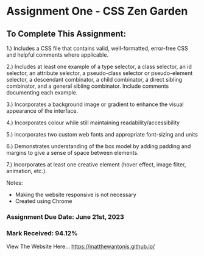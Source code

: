 # Assignment One - CSS Zen Garden
 
## To Complete This Assignment: 

1.) Includes a CSS file that contains valid, well-formatted, error-free CSS and helpful comments where applicable.

2.) Includes at least one example of a type selector, a class selector, an id selector, an attribute selector, a pseudo-class selector or pseudo-element selector, a descendant combinator, a child combinator, a direct sibling combinator, and a general sibling combinator. Include comments documenting each example. 

3.) Incorporates a background image or gradient to enhance the visual appearance of the interface. 

4.) Incorporates colour while still maintaining readability/accessibility 

5.) incorporates two custom web fonts and appropriate font-sizing and units 

6.) Demonstrates understanding of the box model by adding padding and margins to give a sense of space between elements. 

7.) Incorporates at least one creative element (hover effect, image filter, animation, etc.). 

Notes: 
- Making the website responsive is not necessary 
- Created using Chrome

### Assignment Due Date: June 21st, 2023
### Mark Received: 94.12%

View The Website Here... https://matthewantonis.github.io/
